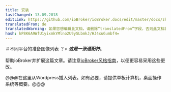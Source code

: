 ```yaml
---
title: 安装
lastChanged: 13.09.2018
editLink: https://github.com/ioBroker/ioBroker.docs/edit/master/docs/zh-cn/install/images.md
translatedFrom: de
translatedWarning: 如果您想编辑此文档，请删除“translatedFrom”字段，否则此文档将再次自动翻译
hash: kP8K6A9WfU1yixmkYMlno2U9ySLbmkJ/HJ4xuGumbf4=
---
```

＃不同平台的准备图像列表
？&gt; ***这是一张通配符***。 <br><br>帮助ioBroker并扩展这篇文章。请注意[ioBroker风格指南](community/styleguidedoc)，以便更容易采用这些更改。

@@@在这里从Wordpress插入列表。如有必要，请提供单板计算机，桌面操作系统等概要。@@@